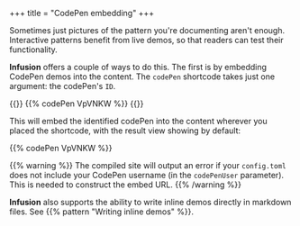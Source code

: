 +++
title = "CodePen embedding"
+++

Sometimes just pictures of the pattern you're documenting aren't enough. Interactive patterns benefit from live demos, so that readers can test their functionality.

**Infusion** offers a couple of ways to do this. The first is by embedding CodePen demos into the content. The `codePen` shortcode takes just one argument: the codePen's `ID`.

{{<codeBlock>}}
&#x7b;{% codePen VpVNKW %}}
{{</codeBlock>}}

This will embed the identified codePen into the content wherever you placed the shortcode, with the result view showing by default:

{{% codePen VpVNKW %}}

{{% warning %}}
The compiled site will output an error if your `config.toml` does not include your CodePen username (in the  `codePenUser` parameter). This is needed to construct the embed URL.
{{% /warning %}}

**Infusion** also supports the ability to write inline demos directly in markdown files. See {{% pattern "Writing inline demos" %}}.
